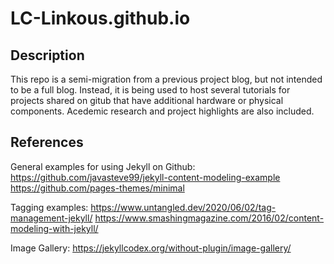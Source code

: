 # LC-Linkous.github.io

## Description
This repo is a semi-migration from a previous project blog, but not intended to be a full blog. Instead, it is being used to host several tutorials for projects shared on gitub that have additional hardware or physical components. Acedemic research and project highlights are also included. 


## References


General examples for using Jekyll on Github:
https://github.com/javasteve99/jekyll-content-modeling-example
https://github.com/pages-themes/minimal 


Tagging examples:
https://www.untangled.dev/2020/06/02/tag-management-jekyll/
https://www.smashingmagazine.com/2016/02/content-modeling-with-jekyll/


Image Gallery:
https://jekyllcodex.org/without-plugin/image-gallery/








